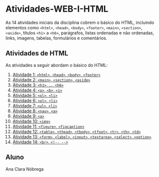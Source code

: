 # Atividades-WEB-I-HTML

As 14 atividades iniciais da disciplina cobrem o básico do HTML, incluindo elementos como `<html>`, `<head>`, `<body>`, `<footer>`, `<main>`, `<section>`, `<aside>`, títulos `<h1>` a `<h6>`, parágrafos, listas ordenadas e não ordenadas, links, imagens, tabelas, formulários e comentários.

## Atividades de HTML

As atividades a seguir abordam o básico do HTML:

1. [Atividade 1: `<html>`, `<head>`, `<body>`, `<footer>`](atividade1.html)
2. [Atividade 2: `<main>`, `<section>`, `<aside>`](atividade2.html)
3. [Atividade 3: `<h1>`, ..., `<h6>`](atividade3.html)
4. [Atividade 4: `<p>`, `<b>`, `<i>`](atividade4.html)
5. [Atividade 5: `<ol>`, `<li>`](atividade5.html)
6. [Atividade 6: `<ol>`, `<li>`](atividade6.html)
7. [Atividade 7: `<ul>`, `<li>`](atividade7.html)
8. [Atividade 8: `<nav>`, `<a>`](atividade8.html)
9. [Atividade 9: `<a>`](atividade9.html)
10. [Atividade 10: `<img>`](atividade10.html)
11. [Atividade 11: `<figure>`, `<figcaption>`](atividade11.html)
12. [Atividade 12: `<table>`, `<thead>`, `<tbody>`, `<tfoot>`, `<tr>`, `<th>`, `<td>`](atividade12.html)
13. [Atividade 13: `<form>`, `<label>`, `<input>`, `<textarea>`, `<select>`, `<option>`](atividade13.html)
14. [Atividade 14: `<br>`, `<!-- -->`](atividade14.html)

## Aluno

Ana Clara Nóbrega
